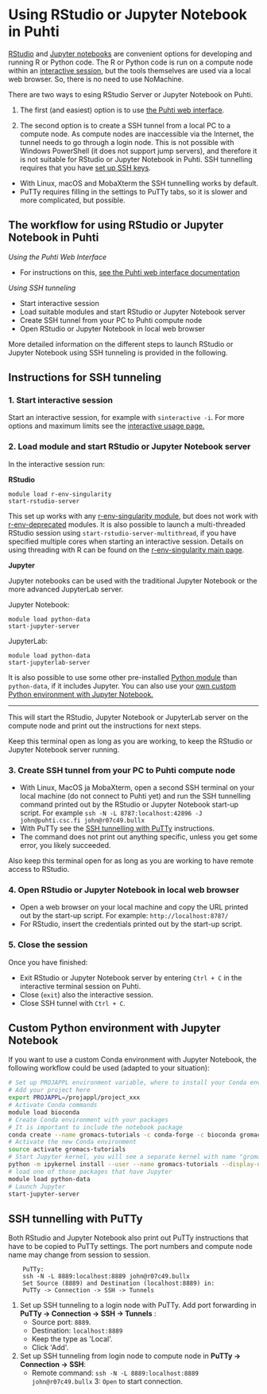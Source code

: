 # Using RStudio or Jupyter Notebook in Puhti 

[RStudio](https://www.rstudio.com/) and [Jupyter notebooks](https://jupyter.org/) are convenient options for developing and running R or Python code. 
The R or Python code is run on a compute node within an [interactive session](../../computing/running/interactive-usage.md), but the tools themselves are used via a local web browser. So, there is no need to use NoMachine.

There are two ways to esing RStudio Server or Jupyter Notebook on Puhti.

1. The first (and easiest) option is to use [the Puhti web interface](../computing/webinterface/index.md).

2. The second option is to create a SSH tunnel from a local PC to a compute node. As compute nodes are inaccessible via the Internet, 
the tunnel needs to go through a login node. This is not possible with Windows PowerShell (it does not support jump servers), and therefore it is 
not suitable for RStudio or Jupyter Notebook in Puhti. 
SSH tunnelling requires that you have [set up SSH keys](../../computing/connecting.md#setting-up-ssh-keys). 

* With Linux, macOS and MobaXterm the SSH tunnelling works by default.
* PuTTy requires filling in the settings to PuTTy tabs, so it is slower and more complicated, but possible.

## The workflow for using RStudio or Jupyter Notebook in Puhti

*Using the Puhti Web Interface*
* For instructions on this, [see the Puhti web interface documentation](../computing/webinterface/index.md)

*Using SSH tunneling*
* Start interactive session
* Load suitable modules and start RStudio or Jupyter Notebook server
* Create SSH tunnel from your PC to Puhti compute node
* Open RStudio or Jupyter Notebook in local web browser

More detailed information on the different steps to launch RStudio or Jupyter Notebook using SSH tunneling is provided in the following. 

## Instructions for SSH tunneling

### 1. Start interactive session
Start an interactive session, for example with `sinteractive -i`. For more options and maximum limits see the [interactive usage page.](../../computing/running/interactive-usage.md)

### 2. Load module and start RStudio or Jupyter Notebook server
In the interactive session run:

**RStudio**
```text
module load r-env-singularity
start-rstudio-server
```
This set up works with any [r-env-singularity module](../../apps/r-env-singularity.md), but does not work with [r-env-deprecated](../../apps/r-env.md) modules.
It is also possible to launch a multi-threaded RStudio session using `start-rstudio-server-multithread`, if you have specified multiple cores when starting an interactive session. 
Details on using threading with R can be found on the [r-env-singularity main page](../../apps/r-env-singularity.md#improving-performance-using-threading).

**Jupyter**

Jupyter notebooks can be used with the traditional Jupyter Notebook or the more advanced JupyterLab server.

Jupyter Notebook:

```
module load python-data 
start-jupyter-server
```

JupyterLab:
```
module load python-data 
start-jupyterlab-server
```

It is also possible to use some other pre-installed [Python module](../../apps/python.md) than `python-data`, if it includes Jupyter. You can also use your [own custom Python environment with Jupyter Notebook.](#custom-python-environment-with-jupyter-notebook)

***

This will start the RStudio, Jupyter Notebook or JupyterLab server on the compute node and print out the instructions for next steps. 

Keep this terminal open as long as you are working, to keep the RStudio or Jupyter Notebook server running.

### 3. Create SSH tunnel from your PC to Puhti compute node
* With Linux, MacOS ja MobaXterm, open a second SSH terminal on your local machine (do not connect to Puhti yet) and 
run the SSH tunnelling command printed out by the RStudio or Jupyter Notebook start-up script. 
For example `ssh -N -L 8787:localhost:42896 -J john@puhti.csc.fi john@r07c49.bullx`
* With PuTTy see the [SSH tunnelling with PuTTy](#ssh-tunnelling-with-putty) instructions.
* The command does not print out anything specific, unless you get some error, you likely succeeded.

Also keep this terminal open for as long as you are working to have remote access to RStudio.

### 4. Open RStudio or Jupyter Notebook in local web browser 
* Open a web browser on your local machine and copy the URL printed out by the start-up script. For example: `http://localhost:8787/`  
* For RStudio, insert the credentials printed out by the start-up script.

### 5. Close the session
Once you have finished: 

* Exit RStudio or Jupyter Notebook server by entering `Ctrl + C` in the interactive terminal session on Puhti. 
* Close (`exit`) also the interactive session. 
* Close SSH tunnel with `Ctrl + C`.

## Custom Python environment with Jupyter Notebook

If you want to use a custom Conda environment with Jupyter Notebook, the
following workflow could be used (adapted to your situation):

```bash
# Set up PROJAPPL environment variable, where to install your Conda environment. 
# Add your project here
export PROJAPPL=/projappl/project_xxx
# Activate Conda commands
module load bioconda
# Create Conda environment with your packages
# It is important to include the notebook package
conda create --name gromacs-tutorials -c conda-forge -c bioconda gromacs=2020.4 matplotlib nglview notebook numpy requests pandas seaborn  
# Activate the new Conda environment
source activate gromacs-tutorials
# Start Jupyter kernel, you will see a separate kernel with name "gromacs"
python -m ipykernel install --user --name gromacs-tutorials --display-name "gromacs" 
# load one of those packages that have Jupyter
module load python-data
# Launch Jupyter
start-jupyter-server 
```

## SSH tunnelling with PuTTy
Both RStudio and Jupyter Notebook also print out PuTTy instructions that have to be copied to PuTTy settings. The port numbers and compute node name may change from session to session.

```
    PuTTy:
    ssh -N -L 8889:localhost:8889 john@r07c49.bullx
    Set Source (8889) and Destination (localhost:8889) in:
    PuTTy -> Connection -> SSH -> Tunnels
```

1. Set up SSH tunneling to a login node with PuTTy. Add port forwarding in **PuTTy -> Connection -> SSH -> Tunnels** : 
    - Source port: `8889`. 
    - Destination: `localhost:8889` 
    - Keep the type as 'Local'.
    - Click 'Add'.
2. Set up SSH tunneling from login node to compute node in **PuTTy -> Connection -> SSH**: 
    - Remote command: `ssh -N -L 8889:localhost:8889 john@r07c49.bullx`
3: `Open` to start connection.

